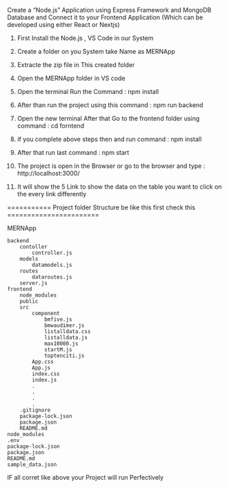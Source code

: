 Create a “Node.js” Application using Express Framework and MongoDB Database and Connect it to your Frontend Application (Which can be developed using either React or Nextjs)



1. First Install the Node.js , VS Code in our System

2. Create a folder on you System take Name as MERNApp

3. Extracte the zip file in This created folder

4. Open the MERNApp folder in VS code 

5. Open the terminal Run the Command : npm install

6. After than run the project using this command : npm run backend 

7.  Open the new terminal After that Go to the frontend folder using command : cd forntend

8. if you complete above steps  then and run command : npm install 

9. After that run last command : npm start 

10. The project is open in the Browser or go to the browser and type : http://localhost:3000/

11. It will show the 5 Link to show the data on the table you want to click on the every link differently 

=========== Project folder Structure be like this first check this =======================

MERNApp

    backend
        contoller
            controller.js
        models
            datamodels.js
        routes
            dataroutes.js
        server.js
    frontend
        node_modules
        public
        src
            component
                bmfive.js
                bmwaudimer.js
                listalldata.css
                listalldata.js
                max10000.js
                startM.js
                toptenciti.js   
            App.css
            App.js
            index.css
            index.js
            .
            .
            .
            .
        .gitignore
        package-lock.json
        package.json
        README.md
    node_modules
    .env
    package-lock.json
    package.json
    README.md
    sample_data.json



IF all corret like above your Project will run Perfectively

